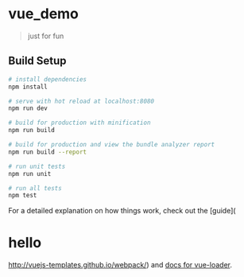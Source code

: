 # vue_demo

> just for fun

## Build Setup

``` bash
# install dependencies
npm install

# serve with hot reload at localhost:8080
npm run dev

# build for production with minification
npm run build

# build for production and view the bundle analyzer report
npm run build --report

# run unit tests
npm run unit

# run all tests
npm test
```

For a detailed explanation on how things work, check out the [guide](
# hello 
http://vuejs-templates.github.io/webpack/) and [docs for vue-loader](http://vuejs.github.io/vue-loader).
